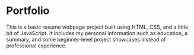 # Portfolio
This is a basic resume webpage project built using HTML, CSS, and a little bit of JavaScript. It includes my personal information such as education, a summary, and some beginner-level project showcases instead of professional experience.
